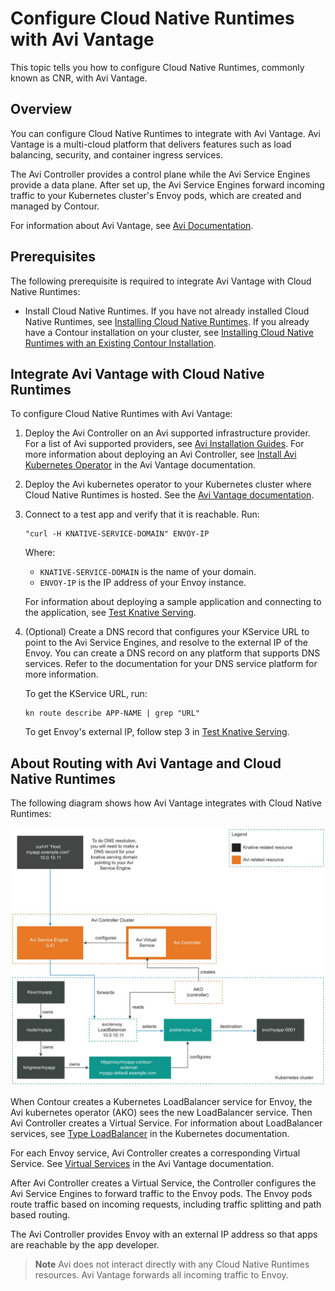 # Configure Cloud Native Runtimes with Avi Vantage

This topic tells you how to configure Cloud Native Runtimes, commonly known as CNR, with Avi Vantage.

## <a id="overview"></a> Overview

You can configure Cloud Native Runtimes to integrate with Avi Vantage. Avi
Vantage is a multi-cloud platform that delivers features such as load balancing,
security, and container ingress services. 

The Avi Controller provides a control
plane while the Avi Service Engines provide a data plane. After set up, the Avi
Service Engines forward incoming traffic to your Kubernetes cluster's Envoy
pods, which are created and managed by Contour.

For information about Avi Vantage,
see [Avi Documentation](https://avinetworks.com/docs/).

## <a id="prerecs"></a> Prerequisites

The following prerequisite is required to integrate Avi Vantage with Cloud Native Runtimes:

- Install Cloud Native Runtimes.
   If you have not already installed Cloud Native Runtimes, see [Installing Cloud Native Runtimes](./app-operators/install.hbs.md).
   If you already have a Contour installation on your cluster, see [Installing Cloud Native Runtimes with an Existing Contour Installation](./contour.hbs.md).

## <a id="integrate-avi"></a> Integrate Avi Vantage with Cloud Native Runtimes

To configure Cloud Native Runtimes with Avi Vantage:

1. Deploy the Avi Controller on an Avi supported infrastructure provider.
For a list of Avi supported providers, see [Avi Installation Guides](https://avinetworks.com/docs/20.1/installation-guides-landing-page/).
For more information about deploying an Avi Controller, see [Install Avi Kubernetes Operator](https://avinetworks.com/docs/ako/1.2/ako-installation/) in the Avi Vantage documentation.

1. Deploy the Avi kubernetes operator to your Kubernetes cluster where Cloud Native Runtimes is hosted. See the [Avi Vantage documentation](https://avinetworks.com/docs/).

1. Connect to a test app and verify that it is reachable. Run:
   
   ```console
   "curl -H KNATIVE-SERVICE-DOMAIN" ENVOY-IP
   ```

   Where:

   - `KNATIVE-SERVICE-DOMAIN` is the name of your domain.
   - `ENVOY-IP` is the IP address of your Envoy instance.

   For information about deploying a sample application and connecting to the application, see [Test Knative Serving](./app-operators/verifying-serving.hbs.md#test-knative-serving-1).

1. (Optional) Create a DNS record that configures your KService URL to point to the Avi Service Engines, and resolve to the external IP of the Envoy. You can create a DNS record on any platform that supports DNS services. Refer to the documentation for your DNS service platform for more information.

   To get the KService URL, run:
   
   ```console
   kn route describe APP-NAME | grep "URL"
   ```

   To get Envoy's external IP, follow step 3 in [Test Knative Serving](./app-operators/verifying-serving.hbs.md#test-knative-serving-1).

## <a id='avi-cnr-routing'></a> About Routing with Avi Vantage and Cloud Native Runtimes

The following diagram shows how Avi Vantage integrates with Cloud Native Runtimes:

![This diagram illustrates the workflow described in the text below.](../images/avi-cnr-integration.jpg)

When Contour creates a Kubernetes LoadBalancer service for Envoy, the Avi kubernetes operator (AKO) sees the new LoadBalancer service.
Then Avi Controller creates a Virtual Service. For information about LoadBalancer services, see
[Type LoadBalancer](https://kubernetes.io/docs/concepts/services-networking/service/#loadbalancer) in the Kubernetes documentation.

For each Envoy service, Avi Controller creates a corresponding Virtual Service.
See [Virtual Services](https://avinetworks.com/docs/latest/architectural-overview/applications/virtual-services/) in the Avi Vantage documentation.

After Avi Controller creates a Virtual Service, the Controller configures the Avi Service Engines to forward traffic to the Envoy pods. The Envoy pods route traffic based on incoming requests, including traffic splitting and path based routing.

The Avi Controller provides Envoy with an external IP address so that apps are reachable by the app developer.

> **Note** Avi does not interact directly with any Cloud Native Runtimes resources. Avi Vantage forwards all incoming traffic to Envoy.
